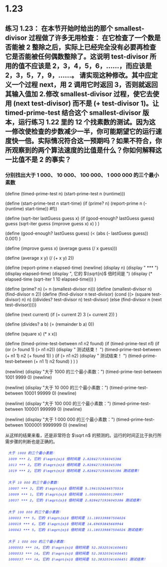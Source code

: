 # 1.23

## 练习 1.23： 在本节开始时给出的那个 smallest-divisor 过程做了许多无用检查： 在它检查了一个数是否能被 2 整除之后，实际上已经完全没有必要再检查它是否能被任何偶数整除了。这说明 test-divisor 所用的值不应该是 2，3，4，5，6，……，而应该是 2，3，5，7，9，……。 请实现这种修改。其中应定义一个过程 next，用 2 调用它时返回 3，否则就返回其输入值加 2.修改 smallest-divisor 过程，使它去使用 (next test-divisor) 而不是 (+ test-divisor 1)。让 timed-prime-test 结合这个 smallest-divisor 版本，运行练习 1.22 里的 12 个找素数的测试。因为这一修改使检查的步数减少一半，你可能期望它的运行速度快一倍。实际情况符合这一预期吗？如果不符合，你所观察到的两个算法速度的比值是什么？你如何解释这一比值不是 2 的事实？

<link rel="stylesheet" type="text/css" href="../../coding-js/deps/codemirror/lib/codemirror.css" />
<link rel="stylesheet" type="text/css" href="../../coding-js/coding.css" />
<link rel="stylesheet" type="text/css" href="../../coding-js/base.css" />

<script src="../../coding-js/deps/codemirror/lib/codemirror.js"></script>
<script src="../../coding-js/deps/jquery.min.js"></script>
<script src="../../coding-js/coding.js"> </script>

<script src="../../coding-js/deps/codemirror/mode/scheme/scheme.js"></script>

<script>
  c = new CodingJS('../../coding-js/');
</script>

### 分别找出大于 1 000、 10 000、 100 000、 1 000 000 的三个最小素数

<div id="scheme-plus-2">
(define (timed-prime-test n)
    (start-prime-test n (runtime)))

(define (start-prime-test n start-time)
    (if (prime? n)
        (report-prime n (- (runtime) start-time)) #f))

(define (sqrt-iter lastGuess guess x)
    (if (good-enough? lastGuess guess)
        guess
        (sqrt-iter guess (improve guess x) x)
    )
)

(define (good-enough? lastGuess guess)
    (< (abs (- lastGuess guess)) 0.001)
)

(define (improve guess x)
       (average guess (/ x guess)))

(define (average x y)
  (/ (+ x y) 2))

(define (report-prime n elapsed-time)
    (newline)
    (display n)
    (display " *** ")
    (display elapsed-time)
    (display ", 它的 $\\sqrt{n}$ 倍时间是 ")
    (display (* elapsed-time (sqrt-iter 1 10 elapsed-time)))
)

(define (prime? n)
    (= n (smallest-divisor n)))
(define (smallest-divisor n)
    (find-divisor n 2))
(define (find-divisor n test-divisor)
    (cond ((> (square test-divisor) n) n)
        ((divides? test-divisor n) test-divisor)
        (else (find-divisor n (next test-divisor)))))

(define (next current)
    (if (= current 2) 3 (+ current 2))
)

(define (divides? a b)
    (= (remainder b a) 0))

(define (square x) (* x x))

(define (timed-prime-test-between n1 n2 found)
    (if (timed-prime-test n1)
        (if (or (> found 1) (> n1 n2))
            (display " 测试结束！ ")
            (timed-prime-test-between (+ n1 1) n2 (+ found 1))
        )
        (if (> n1 n2)
            (display " 测试结束！ ")
            (timed-prime-test-between (+ n1 1) n2 found)
        )
    )
)

(newline)
(display "大于 1000 的三个最小素数：")
(timed-prime-test-between 1001 9999 0)
(newline)

(newline)
(display "大于 10 000 的三个最小素数：")
(timed-prime-test-between 10001 99999 0)
(newline)

(newline)
(display "大于 100 000 的三个最小素数：")
(timed-prime-test-between 100001 999999 0)
(newline)

(newline)
(display "大于 1 000 000 的三个最小素数：")
(timed-prime-test-between 1000001 9999999 0)
(newline)
</div>

<script>
    c.prompt("scheme-plus-2");
</script>

从这样的结果来看，还是非常符合 $\sqrt n$ 的预测的。运行的时间正比于执行所需步骤的判断也是正确的。

![](./1.22.png)